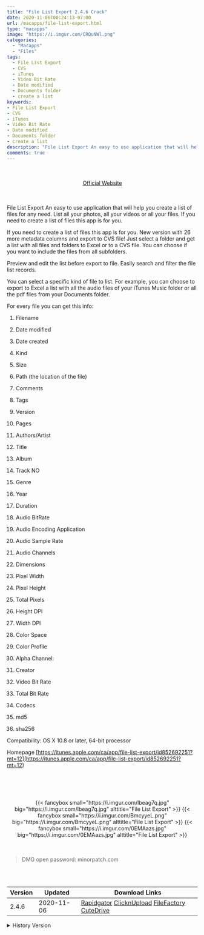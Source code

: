```yaml
---
title: "File List Export 2.4.6 Crack"
date: 2020-11-06T00:24:13-07:00
url: /macapps/file-list-export.html
type: "macapps"
image: "https://i.imgur.com/CRQuNWl.png"
categories:
  - "Macapps"
  - "Files"
tags:
  - File List Export
  - CVS
  - iTunes
  - Video Bit Rate
  - Date modified
  - Documents folder
  - create a list
keywords:
- File List Export
- CVS
- iTunes
- Video Bit Rate
- Date modified
- Documents folder
- create a list
description: "File List Export An easy to use application that will help you create a list of files for any need."
comments: true
---
```


<br/>
<br/>
<center>
<a href="https://itunes.apple.com/ca/app/file-list-export/id852692251?mt=12" target="blank"><div class="border border-blue-500 rounded-lg transition duration-500 
    ease-in-out w-48 text-lg text-blue-500 text-center px-2 hover:bg-blue-500 hover:text-white">
  Official Website 
</div></a>
</center>
<br/>
<br/>

File List Export An easy to use application that will help you create a list of files for any need. List all your photos, all your videos or all your files. If you need to create a list of files this app is for you.

If you need to create a list of files this app is for you. New version with 26 more metadata columns and export to CVS file! Just select a folder and get a list with all files and folders to Excel or to a CVS file. You can choose if you want to include the files from all subfolders.

Preview and edit the list before export to file. Easily search and filter the file list records.

You can select a specific kind of file to list. For example, you can choose to export to Excel a list with all the audio files of your iTunes Music folder or all the pdf files from your Documents folder.

For every file you can get this info:

1. Filename

2. Date modified

3. Date created

4. Kind

5. Size

6. Path (the location of the file)

7. Comments

8. Tags

9. Version

10. Pages

11. Authors/Artist

12. Title

13. Album

14. Track NO

15. Genre

16. Year

17. Duration

18. Audio BitRate

19. Audio Encoding Application

20. Audio Sample Rate

21. Audio Channels

22. Dimensions

23. Pixel Width

24. Pixel Height

25. Total Pixels

26. Height DPI

27. Width DPI

28. Color Space

29. Color Profile

30. Alpha Channel:

31. Creator

32. Video Bit Rate

33. Total Bit Rate

34. Codecs

35. md5

36. sha256

Compatibility: OS X 10.8 or later, 64-bit processor

Homepage [https://itunes.apple.com/ca/app/file-list-export/id852692251?mt=12](https://itunes.apple.com/ca/app/file-list-export/id852692251?mt=12)

<br/>
<br/>
<script async src="https://pagead2.googlesyndication.com/pagead/js/adsbygoogle.js"></script>
<ins class="adsbygoogle"
     style="display:block; text-align:center;"
     data-ad-layout="in-article"
     data-ad-format="fluid"
     data-ad-client="ca-pub-8746275014476192"
     data-ad-slot="5144997159"></ins>
<script>
     (adsbygoogle = window.adsbygoogle || []).push({});
</script>
<br/>
<br/>


<center>
<div class="w-full grid grid-cols-3 flex gap-2">
{{< fancybox small="https://i.imgur.com/lbeag7q.jpg" big="https://i.imgur.com/lbeag7q.jpg" alttitle="File List Export" >}}
{{< fancybox small="https://i.imgur.com/BmcyyeL.png" big="https://i.imgur.com/BmcyyeL.png" alttitle="File List Export" >}}
{{< fancybox small="https://i.imgur.com/0EMAazs.jpg" big="https://i.imgur.com/0EMAazs.jpg" alttitle="File List Export" >}}
</div>

</center>

<br/>
<br/>


> DMG open password: minorpatch.com

<br/>

<br/>
<div id="history_version" class="history_version">

| Version | Updated | Download Links |
| ---- | ---- | ---- |
| 2.4.6 | 2020-11-06 | [Rapidgator](https://ouo.io/o46TLK)   [ClicknUpload](https://ouo.io/z455aq)   [FileFactory](https://ouo.io/v9SqFnC)   [CuteDrive](https://ouo.io/2xCSnzx) |
<details>
<summary>History Version</summary>

| Version | Updated | Download Links |
| ---- | ---- | ---- |
| 2.4.5 | 2020-11-01 | [Rapidgator](https://ouo.io/6SNlgx)   [ClicknUpload](https://ouo.io/wtqpPg)   [FileFactory](https://ouo.io/hytTvh)   [CuteDrive](https://ouo.io/S3ppKw) |
| 2.4.4 | 2020-10-30 | [Rapidgator](https://ouo.io/XtoOfB)   [ClicknUpload](https://ouo.io/jVkhY8)   [FileFactory](https://ouo.io/Xu0OgF)   [CuteDrive](https://ouo.io/Y81dX) |
| 2.4.3 | 2020-07-01 | [UsersCloud](https://ouo.io/h4DJPV)   [ClicknUpload](https://ouo.io/CgRh7B)   [FileFactory](https://ouo.io/awzIu6)   [CuteDrive](https://ouo.io/xyDERE) |
| 2.4.2 | 2020-05-30 | [UsersCloud](https://ouo.io/oiauvn)   [ClicknUpload](https://ouo.io/5FA7Oi)   [FileFactory](https://ouo.io/82ZEiZ)   [CuteDrive](https://ouo.io/xNgXFO) |
| 2.4.1 | 2020-05-20 | [UsersCloud](https://ouo.io/x21EMC)   [ClicknUpload](https://ouo.io/UuUwCm)   [FileFactory](https://ouo.io/zgVzqu)   [CuteDrive](https://ouo.io/1WyRwxb) |
| 2.4.0 | 2020-02-07 | [UsersCloud](https://ouo.io/3TMrOPg)   [ClicknUpload](https://ouo.io/gjGDNt)   [Mega](https://ouo.io/fElKuN)   [CuteDrive](https://ouo.io/BBvy0mE) |
| 2.3.0 | 2020-02-03 | [UsersCloud](https://ouo.io/i0EZzs)   [ClicknUpload](https://ouo.io/HZt6br)   [Mega](https://ouo.io/B7o9rG)   [CuteDrive](https://ouo.io/AabX3J) |
</details>

</div>
